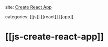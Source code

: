 site: [Create React App](https://create-react-app.dev/)

categories: [[js]] [[react]] [[app]]

# [[js-create-react-app]]
